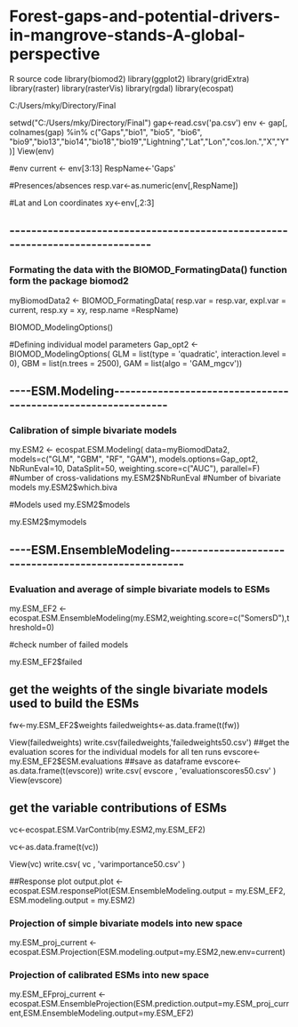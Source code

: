 # Forest-gaps-and-potential-drivers-in-mangrove-stands-A-global-perspective
R source code 
library(biomod2)
library(ggplot2)
library(gridExtra)
library(raster)
library(rasterVis)
library(rgdal)
library(ecospat)

C:/Users/mky/Directory/Final


setwd("C:/Users/mky/Directory/Final")
gap<-read.csv('pa.csv')
env  <- gap[, colnames(gap) %in% c("Gaps","bio1", "bio5", "bio6", "bio9","bio13","bio14","bio18","bio19","Lightning","Lat","Lon","cos.lon.","X","Y")]
View(env)

#env
current <- env[3:13]
RespName<-'Gaps'

#Presences/absences
resp.var<-as.numeric(env[,RespName])

#Lat and Lon coordinates
xy<-env[,2:3]

## -----------------------------------------------------------------------------
### Formating the data with the BIOMOD_FormatingData() function form the package biomod2

myBiomodData2 <- BIOMOD_FormatingData( resp.var = resp.var,
                                       expl.var = current,
                                       resp.xy = xy,
                                       resp.name =RespName)

BIOMOD_ModelingOptions()

#Defining individual model parameters
Gap_opt2 <- 
  BIOMOD_ModelingOptions(
    GLM = list(type = 'quadratic', interaction.level = 0),
    GBM = list(n.trees = 2500),
    GAM = list(algo = 'GAM_mgcv'))
## ----ESM.Modeling-------------------------------------------------------------
### Calibration of simple bivariate models
my.ESM2 <- ecospat.ESM.Modeling( data=myBiomodData2,
                                 models=c("GLM", "GBM", "RF", "GAM"),
                                 models.options=Gap_opt2,
                                 NbRunEval=10,
                                 DataSplit=50,
                                 weighting.score=c("AUC"),
                                 parallel=F)
#Number of cross-validations
my.ESM2$NbRunEval
#Number of bivariate models
my.ESM2$which.biva

#Models used
my.ESM2$models

my.ESM2$mymodels



## ----ESM.EnsembleModeling-----------------------------------------------------
### Evaluation and average of simple bivariate models to ESMs
my.ESM_EF2 <- ecospat.ESM.EnsembleModeling(my.ESM2,weighting.score=c("SomersD"),threshold=0)

#check number of failed models

my.ESM_EF2$failed


## get the weights of the single bivariate models used to build the ESMs
fw<-my.ESM_EF2$weights
failedweights<-as.data.frame(t(fw))

View(failedweights)
write.csv(failedweights,'failedweights50.csv')
##get the evaluation scores for the individual models  for all ten runs
evscore<-my.ESM_EF2$ESM.evaluations
##save as dataframe
evscore<-as.data.frame(t(evscore))
write.csv( evscore , 'evaluationscores50.csv' )
View(evscore)
## get the variable contributions of ESMs

vc<-ecospat.ESM.VarContrib(my.ESM2,my.ESM_EF2)

vc<-as.data.frame(t(vc))

View(vc)
write.csv( vc , 'varimportance50.csv' )

##Response plot
output.plot <- ecospat.ESM.responsePlot(ESM.EnsembleModeling.output = my.ESM_EF2,
                                        ESM.modeling.output = my.ESM2)


### Projection of simple bivariate models into new space
my.ESM_proj_current <- ecospat.ESM.Projection(ESM.modeling.output=my.ESM2,new.env=current)
### Projection of calibrated ESMs into new space
my.ESM_EFproj_current <- ecospat.ESM.EnsembleProjection(ESM.prediction.output=my.ESM_proj_current,ESM.EnsembleModeling.output=my.ESM_EF2)

